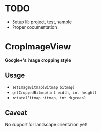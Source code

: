 # TODO
- Setup lib project, test, sample
- Proper documentation

# CropImageView

**Google+'s image cropping style**

## Usage

- `setImageBitmap(Bitmap bitmap)`
- `getCroppedBitmap(int width, int height)`
- `rotate(Bitmap bitmap, int degrees)`

## Caveat

No support for landscape orientation yet!
